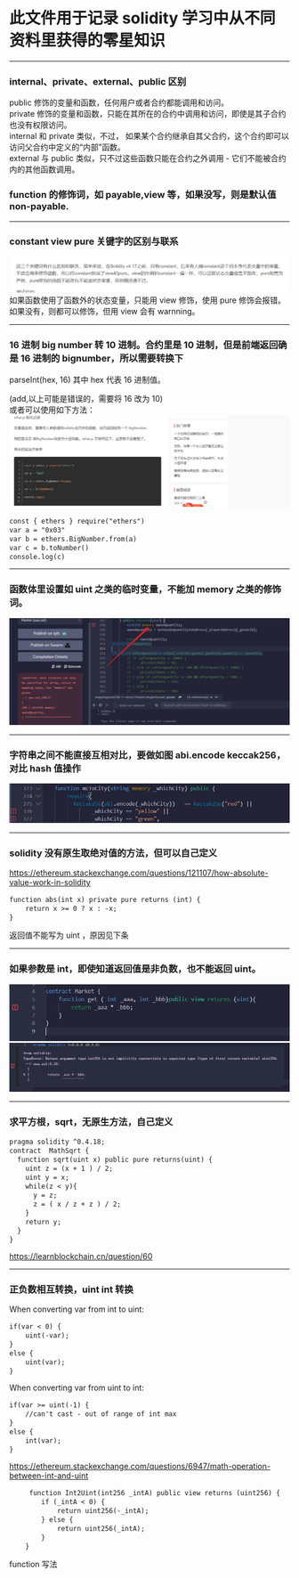 # 此文件用于记录 solidity 学习中从不同资料里获得的零星知识

---

### internal、private、external、public 区别

public 修饰的变量和函数，任何用户或者合约都能调用和访问。  
private 修饰的变量和函数，只能在其所在的合约中调用和访问，即使是其子合约也没有权限访问。  
internal 和 private 类似，不过， 如果某个合约继承自其父合约，这个合约即可以访问父合约中定义的“内部”函数。  
external 与 public 类似，只不过这些函数只能在合约之外调用 - 它们不能被合约内的其他函数调用。

### function 的修饰词，如 payable,view 等，如果没写，则是默认值 non-payable.

---

### constant view pure 关键字的区别与联系

![](./img/2022-03-20-10-37-32.png)  
如果函数使用了函数外的状态变量，只能用 view 修饰，使用 pure 修饰会报错。如果没有，则都可以修饰，但用 view 会有 warnning。

---

### 16 进制 big number 转 10 进制。合约里是 10 进制，但是前端返回确是 16 进制的 bignumber，所以需要转换下

parseInt(hex, 16)
其中 hex 代表 16 进制值。

(add,以上可能是错误的，需要将 16 改为 10)  
或者可以使用如下方法：  
![](./img/2022-03-22-16-39-56.png)

```
const { ethers } require("ethers")
var a = "0x03"
var b = ethers.BigNumber.from(a)
var c = b.toNumber()
console.log(c)
```

---

### 函数体里设置如 uint 之类的临时变量，不能加 memory 之类的修饰词。

![](./img/2022-03-28-22-10-17.png)

---

### 字符串之间不能直接互相对比，要做如图 abi.encode keccak256，对比 hash 值操作

![](./img/2022-03-30-14-08-03.png)

---

### solidity 没有原生取绝对值的方法，但可以自己定义

https://ethereum.stackexchange.com/questions/121107/how-absolute-value-work-in-solidity

```
function abs(int x) private pure returns (int) {
    return x >= 0 ? x : -x;
}
```

返回值不能写为 uint ，原因见下条

---

### 如果参数是 int，即使知道返回值是非负数，也不能返回 uint。

![](./img/2022-03-30-15-34-39.png)  
![](./img/2022-03-30-15-34-56.png)

---

### 求平方根，sqrt，无原生方法，自己定义

```
pragma solidity ^0.4.18;
contract  MathSqrt {
  function sqrt(uint x) public pure returns(uint) {
    uint z = (x + 1 ) / 2;
    uint y = x;
    while(z < y){
      y = z;
      z = ( x / z + z ) / 2;
    }
    return y;
  }
}

```

https://learnblockchain.cn/question/60

---

### 正负数相互转换，uint int 转换

When converting var from int to uint:

```
if(var < 0) {
    uint(-var);
}
else {
    uint(var);
}
```

When converting var from uint to int:

```
if(var >= uint(-1) {
    //can't cast - out of range of int max
}
else {
    int(var);
}
```

https://ethereum.stackexchange.com/questions/6947/math-operation-between-int-and-uint

```
     function Int2Uint(int256 _intA) public view returns (uint256) {
        if (_intA < 0) {
            return uint256(-_intA);
        } else {
            return uint256(_intA);
        }
    }

```

function 写法
